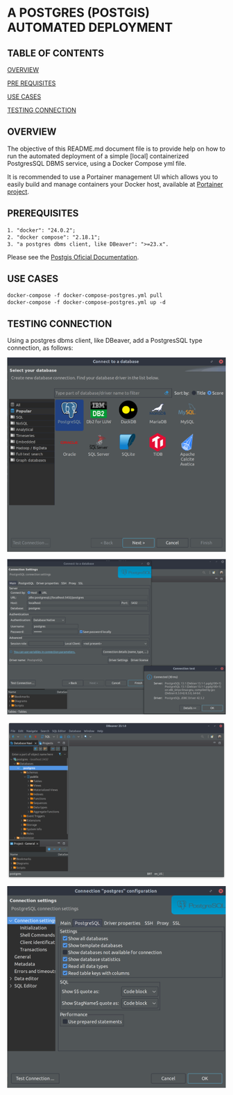 # A POSTGRES (POSTGIS) AUTOMATED DEPLOYMENT

## TABLE OF CONTENTS

[OVERVIEW](#overview)

[PRE REQUISITES](#prerequisites)

[USE CASES](#use-cases)

[TESTING CONNECTION](#testing-connection)

## OVERVIEW

The objective of this README.md document file is to provide help on how to run the automated deployment of a simple [local] containerized PostgresSQL DBMS service, using a Docker Compose yml file.

It is recommended to use a Portainer management UI which allows you to easily build and manage containers your Docker host, available at [Portainer project](https://github.com/rubenschagas/portainer).

## PREREQUISITES

```
1. "docker": "24.0.2";
2. "docker compose": "2.18.1";
3. "a postgres dbms client, like DBeaver": ">=23.x".
```

Please see the [Postgis Oficial Documentation](https://hub.docker.com/r/postgis/postgis).

## USE CASES

```
docker-compose -f docker-compose-postgres.yml pull
docker-compose -f docker-compose-postgres.yml up -d
```

## TESTING CONNECTION

Using a postgres dbms client, like DBeaver, add a PostgresSQL type connection, as follows:

![](./assets/readMeMd/postgres1.png)

![](./assets/readMeMd/postgres2.png)

![](./assets/readMeMd/postgres4.png)

![](./assets/readMeMd/postgres3.png)
